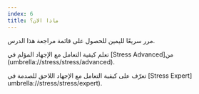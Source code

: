 ```yaml
---
index: 6
title: ماذا الان؟
---
```

مرر سريعًا لليمين للحصول على قائمة مراجعة هذا الدرس.

تعلم كيفية التعامل مع الإجهاد المؤلم في [Stress Advanced]من (umbrella://stress/stress/advanced).

تعرّف على كيفية التعامل مع الإجهاد اللاحق للصدمة في [Stress Expert] umbrella://stress/stress/expert).